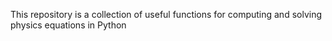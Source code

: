 This repository is a collection of useful functions for computing and solving physics equations in Python

